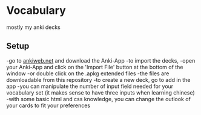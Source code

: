 # Vocabulary
mostly my anki decks

## Setup
-go to [ankiweb.net](https://apps.ankiweb.net/) and download the Anki-App
-to import the decks, 
  -open your Anki-App and click on the 'Import File' button at the bottom of the window
  -or double click on the .apkg extended files
-the files are downloadable from this repository
-to create a new deck, go to add in the app
-you can manipulate the number of input field needed for your vocabulary set (it makes sense to have three inputs when learning chinese)
-with some basic html and css knowledge, you can change the outlook of your cards to fit your preferences
